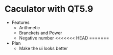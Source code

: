 # Caculator with QT5.9
- Features
  - Arithmetic
  - Branckets and Power
  - Negative number
<<<<<<< HEAD
=======
- Plan
  - Make the ui looks better

